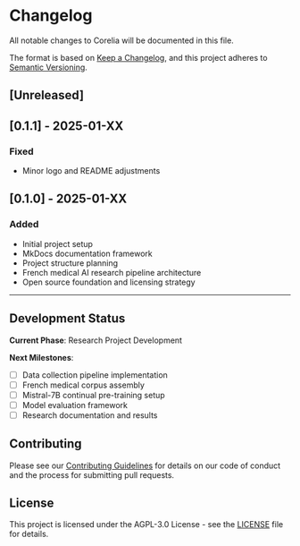 # Changelog

All notable changes to Corelia will be documented in this file.

The format is based on [Keep a Changelog](https://keepachangelog.com/en/1.0.0/),
and this project adheres to [Semantic Versioning](https://semver.org/spec/v2.0.0.html).

## [Unreleased]

## [0.1.1] - 2025-01-XX

### Fixed
- Minor logo and README adjustments

## [0.1.0] - 2025-01-XX

### Added
- Initial project setup
- MkDocs documentation framework
- Project structure planning
- French medical AI research pipeline architecture
- Open source foundation and licensing strategy

---

## Development Status

**Current Phase**: Research Project Development

**Next Milestones**:
- [ ] Data collection pipeline implementation
- [ ] French medical corpus assembly
- [ ] Mistral-7B continual pre-training setup
- [ ] Model evaluation framework
- [ ] Research documentation and results

## Contributing

Please see our [Contributing Guidelines](CONTRIBUTING.md) for details on our code of conduct and the process for submitting pull requests.

## License

This project is licensed under the AGPL-3.0 License - see the [LICENSE](LICENSE) file for details.
